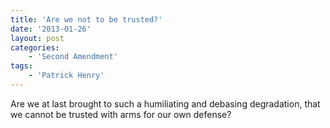 ```yaml
---
title: 'Are we not to be trusted?'
date: '2013-01-26'
layout: post
categories:
    - 'Second Amendment'
tags:
    - 'Patrick Henry'
---
```


Are we at last brought to such a humiliating and debasing degradation, that we cannot be trusted with arms for our own defense?